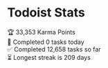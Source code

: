 
# Todoist Stats

<!-- TODO-IST:START -->
🏆  33,353 Karma Points           
🌸  Completed 0 tasks today           
✅  Completed 12,658 tasks so far           
⏳  Longest streak is 209 days
<!-- TODO-IST:END -->
